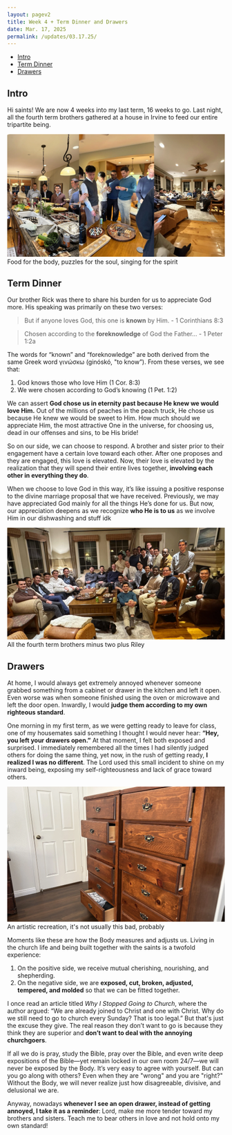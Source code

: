 ```yaml
---
layout: pagev2
title: Week 4 + Term Dinner and Drawers
date: Mar. 17, 2025
permalink: /updates/03.17.25/
---
```

- [Intro](#intro)
- [Term Dinner](#term-dinner)
- [Drawers](#drawers)

## Intro

Hi saints! We are now 4 weeks into my last term, 16 weeks to go. Last night, all the fourth term brothers gathered at a house in Irvine to feed our entire tripartite being. 

![term dinner](../img/03.17.25.01.webp)
Food for the body, puzzles for the soul, singing for the spirit

## Term Dinner

Our brother Rick was there to share his burden for us to appreciate God more. His speaking was primarily on these two verses:

>But if anyone loves God, this one is **known** by Him.
\- 1 Corinthians 8:3

>Chosen according to the **foreknowledge** of God the Father…
\- 1 Peter 1:2a

The words for “known” and “foreknowledge” are both derived from the same Greek word γινώσκω (ginóskó, "to know”). From these verses, we see that:

1. God knows those who love Him (1 Cor. 8:3)
2. We were chosen according to God’s knowing (1 Pet. 1:2)

We can assert **God chose us in eternity past because He knew we would love Him.** Out of the millions of peaches in the peach truck, He chose us because He knew we would be sweet to Him. How much should we appreciate Him, the most attractive One in the universe, for choosing us, dead in our offenses and sins, to be His bride!

So on our side, we can choose to respond. A brother and sister prior to their engagement have a certain love toward each other. After one proposes and they are engaged, this love is elevated. Now, their love is elevated by the realization that they will spend their entire lives together, **involving each other in everything they do**.

When we choose to love God in this way, it’s like issuing a positive response to the divine marriage proposal that we have received. Previously, we may have appreciated God mainly for all the things He’s done for us. But now, our appreciation deepens as we recognize **who He is to us** as we involve Him in our dishwashing and stuff idk

![term dinner 2](../img/03.17.25.03.webp)
All the fourth term brothers minus two plus Riley

## Drawers

At home, I would always get extremely annoyed whenever someone grabbed something from a cabinet or drawer in the kitchen and left it open. Even worse was when someone finished using the oven or microwave and left the door open. Inwardly, I would **judge them according to my own righteous standard**.

One morning in my first term, as we were getting ready to leave for class, one of my housemates said something I thought I would never hear: **“Hey, you left your drawers open.”** At that moment, I felt both exposed and surprised. I immediately remembered all the times I had silently judged others for doing the same thing, yet now, in the rush of getting ready, **I realized I was no different**. The Lord used this small incident to shine on my inward being, exposing my self-righteousness and lack of grace toward others.

![drawers](../img/03.17.25.02.webp)
An artistic recreation, it's not usually this bad, probably

Moments like these are how the Body measures and adjusts us. Living in the church life and being built together with the saints is a twofold experience:

1.	On the positive side, we receive mutual cherishing, nourishing, and shepherding.
2.	On the negative side, we are **exposed, cut, broken, adjusted, tempered, and molded** so that we can be fitted together.

I once read an article titled *Why I Stopped Going to Church*, where the author argued: “We are already joined to Christ and one with Christ. Why do we still need to go to church every Sunday? That is too legal.” But that's just the excuse they give. The real reason they don’t want to go is because they think they are superior and **don’t want to deal with the annoying churchgoers**.

If all we do is pray, study the Bible, pray over the Bible, and even write deep expositions of the Bible—yet remain locked in our own room 24/7—we will never be exposed by the Body. It’s very easy to agree with yourself. But can you go along with others? Even when they are "wrong" and you are "right?" Without the Body, we will never realize just how disagreeable, divisive, and delusional we are.

Anyway, nowadays **whenever I see an open drawer, instead of getting annoyed, I take it as a reminder**: Lord, make me more tender toward my brothers and sisters. Teach me to bear others in love and not hold onto my own standard!
